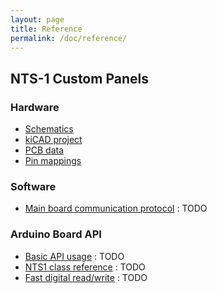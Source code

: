 ```yaml
---
layout: page
title: Reference
permalink: /doc/reference/
---
```


## NTS-1 Custom Panels

### Hardware

* [Schematics](https://github.com/korginc/NTS-1-customizations/raw/master/Custom_Panel_RevB/schematic.pdf)
* [kiCAD project](https://github.com/korginc/NTS-1-customizations/tree/master/Custom_Panel_RevB/KiCAD)
* [PCB data](https://github.com/korginc/NTS-1-customizations/tree/master/Custom_Panel_RevB/Gerber)
* [Pin mappings](https://github.com/korginc/NTS-1-customizations/raw/master/Custom_Panel_RevB/pinmap.pdf)

### Software

* [Main board communication protocol]() : TODO

### Arduino Board API

* [Basic API usage]() : TODO
* [NTS1 class reference]() : TODO
* [Fast digital read/write]() : TODO

